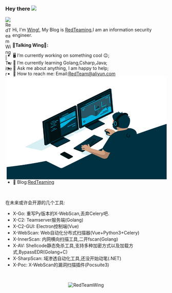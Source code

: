### Hey there <img src="https://media.giphy.com/media/hvRJCLFzcasrR4ia7z/giphy.gif" width="25px">

<a href="https://twitter.com/XTeamWing">
  <img align="left" alt="RedTeamWing | Twitter" width="22px" src="https://raw.githubusercontent.com/peterthehan/peterthehan/master/assets/twitter.svg" />
</a>



<br />

Hi, I'm [Wing!](https://redteaming.net/), My Blog is [RedTeaming](https://redteaming.net/),I am an information security engineer.

  <img align="right" alt="GIF" src="https://github.com/RedTeamWing/RedTeamWing/blob/master/code.gif?raw=true" width="500" height="320" />
  
**🤡Talking Wing🤡:**

- 🖥 I’m currently working on something cool :wink:;
- 🌱 I’m currently learning Golang,Csharp,Java; 
- 💬 Ask me about anything, I am happy to help;
- 💌 How to reach me: Email:RedTeam@aliyun.com
- 📌 Blog:[RedTeaming](https://redteaming.net)



<br/>


在未来或许会开源的几个工具:

- X-Go: 重写Py版本的X-WebScan,丢弃Celery吧.
- X-C2: Teamserver服务端(Golang)
- X-C2-GUI: Electron控制端(Vue)
- X-WebScan: Web自动化分布式扫描器(Vue+Python3+Celery)
- X-InnerScan: 内网横向扫描工具,二开fscan(Golang)
- X-AV: Shellcode静态免杀工具,支持多种加密方式以及加载方式,BypassEDR(Golang+C)
- X-SharpScan: 域渗透自动化工具,还没开始动笔(.NET)
- X-Poc: X-WebScan的漏洞扫描插件(Pocsuite3)

<br/>
<p align="center"> <img src="https://github-readme-stats.vercel.app/api?username=XTeam-Wing&show_icons=true&theme=vue" alt="RedTeamWing" />




